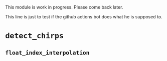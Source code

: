 This module is work in progress. Please come back later.

This line is just to test if the github actions bot does what he is supposed to.

# `detect_chirps`

## `float_index_interpolation`
<!-- ::: chirpdetector.detect_chirps.float_index_interpolation -->
